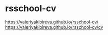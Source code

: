# rsschool-cv
https://valeriyakibireva.github.io/rsschool-cv/
https://valeriyakibireva.github.io/rsschool-cv/cv